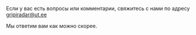 Если у вас есть вопросы или комментарии, свяжитесь с нами по адресу [gripiradar@ut.ee](gripiradar@ut.ee)

Мы ответим вам как можно скорее.
